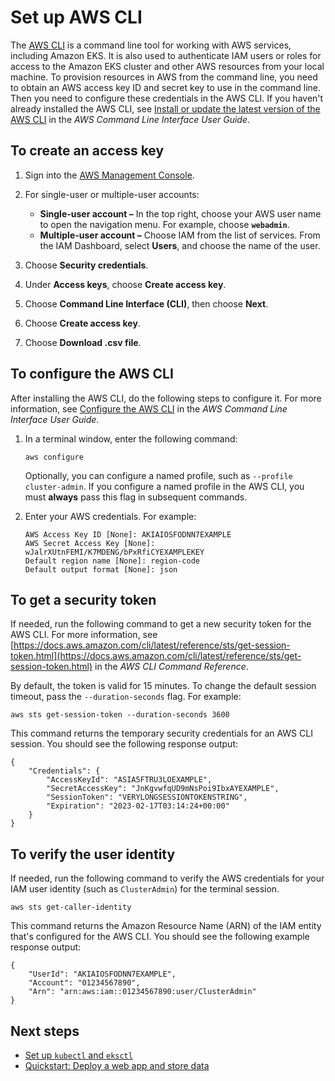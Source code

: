 # Set up AWS CLI<a name="install-awscli"></a>

The [AWS CLI](https://aws.amazon.com/cli/) is a command line tool for working with AWS services, including Amazon EKS\. It is also used to authenticate IAM users or roles for access to the Amazon EKS cluster and other AWS resources from your local machine\. To provision resources in AWS from the command line, you need to obtain an AWS access key ID and secret key to use in the command line\. Then you need to configure these credentials in the AWS CLI\. If you haven't already installed the AWS CLI, see [Install or update the latest version of the AWS CLI](https://docs.aws.amazon.com/cli/latest/userguide/cli-chap-install.html) in the *AWS Command Line Interface User Guide*\.

## To create an access key<a name="create-access-key"></a>

1. Sign into the [AWS Management Console](https://console.aws.amazon.com/)\.

1. For single\-user or multiple\-user accounts:
   + **Single\-user account –** In the top right, choose your AWS user name to open the navigation menu\. For example, choose **`webadmin`**\.
   + **Multiple\-user account –** Choose IAM from the list of services\. From the IAM Dashboard, select **Users**, and choose the name of the user\.

1. Choose **Security credentials**\.

1. Under **Access keys**, choose **Create access key**\.

1. Choose **Command Line Interface \(CLI\)**, then choose **Next**\.

1. Choose **Create access key**\.

1. Choose **Download \.csv file**\.

## To configure the AWS CLI<a name="configure-cli"></a>

After installing the AWS CLI, do the following steps to configure it\. For more information, see [Configure the AWS CLI](https://docs.aws.amazon.com/cli/latest/userguide/cli-chap-configure.html) in the *AWS Command Line Interface User Guide*\.

1. In a terminal window, enter the following command:

   ```
   aws configure
   ```

   Optionally, you can configure a named profile, such as `--profile cluster-admin`\. If you configure a named profile in the AWS CLI, you must **always** pass this flag in subsequent commands\.

1. Enter your AWS credentials\. For example:

   ```
   AWS Access Key ID [None]: AKIAIOSFODNN7EXAMPLE
   AWS Secret Access Key [None]: wJalrXUtnFEMI/K7MDENG/bPxRfiCYEXAMPLEKEY
   Default region name [None]: region-code
   Default output format [None]: json
   ```

## To get a security token<a name="security-token"></a>

If needed, run the following command to get a new security token for the AWS CLI\. For more information, see [https://docs.aws.amazon.com/cli/latest/reference/sts/get-session-token.html](https://docs.aws.amazon.com/cli/latest/reference/sts/get-session-token.html) in the *AWS CLI Command Reference*\.

By default, the token is valid for 15 minutes\. To change the default session timeout, pass the `--duration-seconds` flag\. For example:

```
aws sts get-session-token --duration-seconds 3600
```

This command returns the temporary security credentials for an AWS CLI session\. You should see the following response output:

```
{
    "Credentials": {
        "AccessKeyId": "ASIA5FTRU3LOEXAMPLE",
        "SecretAccessKey": "JnKgvwfqUD9mNsPoi9IbxAYEXAMPLE",
        "SessionToken": "VERYLONGSESSIONTOKENSTRING",
        "Expiration": "2023-02-17T03:14:24+00:00"
    }
}
```

## To verify the user identity<a name="verify-identity"></a>

If needed, run the following command to verify the AWS credentials for your IAM user identity \(such as `ClusterAdmin`\) for the terminal session\.

```
aws sts get-caller-identity
```

This command returns the Amazon Resource Name \(ARN\) of the IAM entity that's configured for the AWS CLI\. You should see the following example response output:

```
{
    "UserId": "AKIAIOSFODNN7EXAMPLE",
    "Account": "01234567890",
    "Arn": "arn:aws:iam::01234567890:user/ClusterAdmin"
}
```

## Next steps<a name="install-awscli-next-steps"></a>
+ [Set up `kubectl` and `eksctl`](install-kubectl.md)
+ [Quickstart: Deploy a web app and store data](quickstart.md)